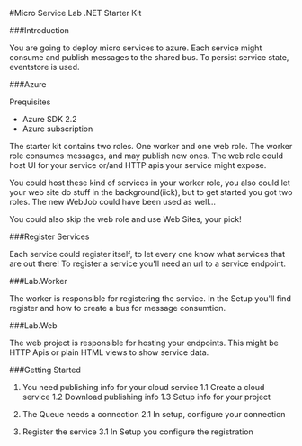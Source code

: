 #Micro Service Lab .NET Starter Kit

###Introduction

You are going to deploy micro services to azure. Each service might consume and publish messages to the shared bus.
To persist service state, eventstore is used.

###Azure

Prequisites
- Azure SDK 2.2
- Azure subscription

The starter kit contains two roles. One worker and one web role.
The worker role consumes messages, and may publish new ones. The web role could host UI 
for your service or/and HTTP apis your service might expose.

You could host these kind of services in your worker role, you also could let your web site do stuff in the background(iick), 
but to get started you got two roles. The new WebJob could have been used as well...

You could also skip the web role and use Web Sites, your pick!

###Register Services

Each service could register itself, to let every one know what services that are out there!
To register a service you'll need an url to a service endpoint. 

###Lab.Worker

The worker is responsible for registering the service.
In the Setup you'll find register and how to create a bus for message consumtion.
 
###Lab.Web

The web project is responsible for hosting your endpoints. This might be HTTP Apis or plain HTML views to show service data.

###Getting Started

1. You need publishing info for your cloud service
1.1 Create a cloud service
1.2 Download publishing info
1.3 Setup info for your project

2. The Queue needs a connection
2.1 In setup, configure your connection

3. Register the service
3.1 In Setup you configure the registration

